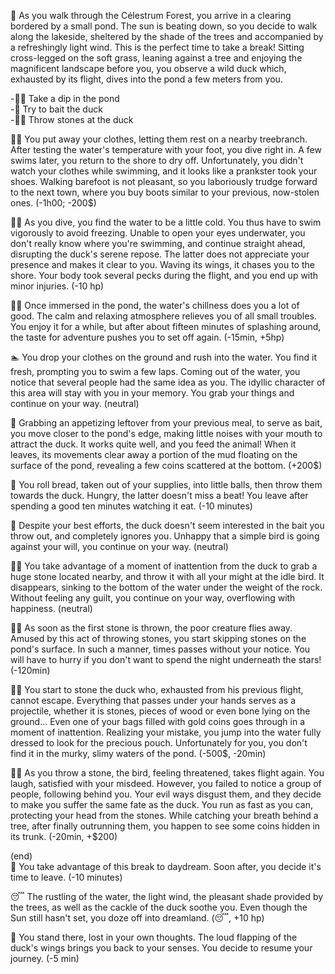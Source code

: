 🦆 As you walk through the Célestrum Forest, you arrive in a clearing bordered by a small pond. The sun is beating down, so you decide to walk along the lakeside, sheltered by the shade of the trees and accompanied by a refreshingly light wind. This is the perfect time to take a break! Sitting cross-legged on the soft grass, leaning against a tree and enjoying the magnificent landscape before you, you observe a wild duck which, exhausted by its flight, dives into the pond a few meters from you.  

-🏊‍♂️ Take a dip in the pond  
-🥖 Try to bait the duck  
-🤾‍♂️ Throw stones at the duck  

🏊‍♂️ You put away your clothes, letting them rest on a nearby treebranch. After testing the water's temperature with your foot, you dive right in. A few swims later, you return to the shore to dry off. Unfortunately, you didn't watch your clothes while swimming, and it looks like a prankster took your shoes. Walking barefoot is not pleasant, so you laboriously trudge forward to the next town, where you buy boots similar to your previous, now-stolen ones. (-1h00; -200$)  

🏊‍♂️ As you dive, you find the water to be a little cold. You thus have to swim vigorously to avoid freezing. Unable to open your eyes underwater, you don't really know where you're swimming, and continue straight ahead, disrupting the duck's serene repose. The latter does not appreciate your presence and makes it clear to you. Waving its wings, it chases you to the shore. Your body took several pecks during the flight, and you end up with minor injuries. (-10 hp)  

🏊‍♂️ Once immersed in the pond, the water's chillness does you a lot of good. The calm and relaxing atmosphere relieves you of all small troubles. You enjoy it for a while, but after about fifteen minutes of splashing around, the taste for adventure pushes you to set off again. (-15min, +5hp)  

🏊‍ You drop your clothes on the ground and rush into the water. You find it fresh, prompting you to swim a few laps. Coming out of the water, you notice that several people had the same idea as you. The idyllic character of this area will stay with you in your memory. You grab your things and continue on your way. (neutral)  

🥖 Grabbing an appetizing leftover from your previous meal, to serve as bait, you move closer to the pond's edge, making little noises with your mouth to attract the duck. It works quite well, and you feed the animal! When it leaves, its movements clear away a portion of the mud floating on the surface of the pond, revealing a few coins scattered at the bottom. (+200$)  

🥖 You roll bread, taken out of your supplies, into little balls, then throw them towards the duck. Hungry, the latter doesn't miss a beat! You leave after spending a good ten minutes watching it eat. (-10 minutes)  

🥖 Despite your best efforts, the duck doesn't seem interested in the bait you throw out, and completely ignores you. Unhappy that a simple bird is going against your will, you continue on your way. (neutral)  

🤾‍♂️ You take advantage of a moment of inattention from the duck to grab a huge stone located nearby, and throw it with all your might at the idle bird. It disappears, sinking to the bottom of the water under the weight of the rock. Without feeling any guilt, you continue on your way, overflowing with happiness. (neutral)  

🤾‍♂️ As soon as the first stone is thrown, the poor creature flies away. Amused by this act of throwing stones, you start skipping stones on the pond's surface. In such a manner, times passes without your notice. You will have to hurry if you don't want to spend the night underneath the stars! (-120min)  

🤾‍♂️ You start to stone the duck who, exhausted from his previous flight, cannot escape. Everything that passes under your hands serves as a projectile, whether it is stones, pieces of wood or even bone lying on the ground... Even one of your bags filled with gold coins goes through in a moment of inattention. Realizing your mistake, you jump into the water fully dressed to look for the precious pouch. Unfortunately for you, you don't find it in the murky, slimy waters of the pond. (-500$, -20min)  

🤾‍♂️ As you throw a stone, the bird, feeling threatened, takes flight again. You laugh, satisfied with your misdeed. However, you failed to notice a group of people, following behind you. Your evil ways disgust them, and they decide to make you suffer the same fate as the duck. You run as fast as you can, protecting your head from the stones. While catching your breath behind a tree, after finally outrunning them, you happen to see some coins hidden in its trunk. (-20min, +$200)  

(end)  
🧠 You take advantage of this break to daydream. Soon after, you decide it's time to leave. (-10 minutes)  

😴 The rustling of the water, the light wind, the pleasant shade provided by the trees, as well as the cackle of the duck soothe you. Even though the Sun still hasn't set, you doze off into dreamland. (😴, +10 hp)  

🚶 You stand there, lost in your own thoughts. The loud flapping of the duck's wings brings you back to your senses. You decide to resume your journey. (-5 min)